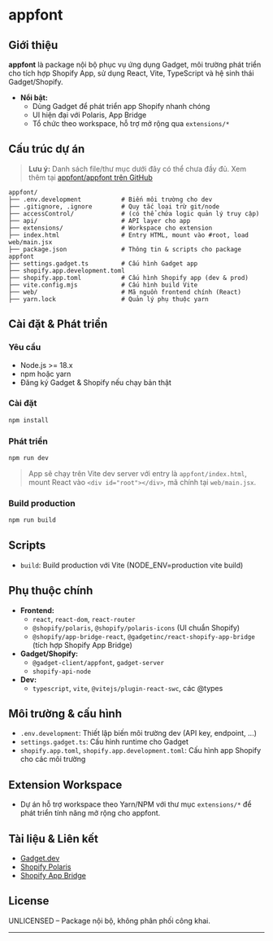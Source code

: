 # appfont

## Giới thiệu

**appfont** là package nội bộ phục vụ ứng dụng Gadget, môi trường phát triển cho tích hợp Shopify App, sử dụng React, Vite, TypeScript và hệ sinh thái Gadget/Shopify.

- **Nổi bật:**  
  - Dùng Gadget để phát triển app Shopify nhanh chóng  
  - UI hiện đại với Polaris, App Bridge  
  - Tổ chức theo workspace, hỗ trợ mở rộng qua `extensions/*`  

## Cấu trúc dự án

> **Lưu ý:** Danh sách file/thư mục dưới đây có thể chưa đầy đủ. Xem thêm tại [appfont/appfont trên GitHub](https://github.com/luctananh/appfont/tree/main/appfont)

```
appfont/
├── .env.development           # Biến môi trường cho dev
├── .gitignore, .ignore        # Quy tắc loại trừ git/node
├── accessControl/             # (có thể chứa logic quản lý truy cập)
├── api/                       # API layer cho app
├── extensions/                # Workspace cho extension
├── index.html                 # Entry HTML, mount vào #root, load web/main.jsx
├── package.json               # Thông tin & scripts cho package appfont
├── settings.gadget.ts         # Cấu hình Gadget app
├── shopify.app.development.toml
├── shopify.app.toml           # Cấu hình Shopify app (dev & prod)
├── vite.config.mjs            # Cấu hình build Vite
├── web/                       # Mã nguồn frontend chính (React)
├── yarn.lock                  # Quản lý phụ thuộc yarn
```

## Cài đặt & Phát triển

### Yêu cầu

- Node.js >= 18.x
- npm hoặc yarn
- Đăng ký Gadget & Shopify nếu chạy bản thật

### Cài đặt

```bash
npm install
```

### Phát triển

```bash
npm run dev
```
> App sẽ chạy trên Vite dev server với entry là `appfont/index.html`, mount React vào `<div id="root"></div>`, mã chính tại `web/main.jsx`.

### Build production

```bash
npm run build
```

## Scripts

- `build`: Build production với Vite (NODE_ENV=production vite build)

## Phụ thuộc chính

- **Frontend:**  
  - `react`, `react-dom`, `react-router`
  - `@shopify/polaris`, `@shopify/polaris-icons` (UI chuẩn Shopify)
  - `@shopify/app-bridge-react`, `@gadgetinc/react-shopify-app-bridge` (tích hợp Shopify App Bridge)
- **Gadget/Shopify:**  
  - `@gadget-client/appfont`, `gadget-server`
  - `shopify-api-node`  
- **Dev:**  
  - `typescript`, `vite`, `@vitejs/plugin-react-swc`, các @types

## Môi trường & cấu hình

- `.env.development`: Thiết lập biến môi trường dev (API key, endpoint, ...)
- `settings.gadget.ts`: Cấu hình runtime cho Gadget
- `shopify.app.toml`, `shopify.app.development.toml`: Cấu hình app Shopify cho các môi trường

## Extension Workspace

- Dự án hỗ trợ workspace theo Yarn/NPM với thư mục `extensions/*` để phát triển tính năng mở rộng cho appfont.

## Tài liệu & Liên kết

- [Gadget.dev](https://gadget.dev/docs)
- [Shopify Polaris](https://polaris.shopify.com/)
- [Shopify App Bridge](https://shopify.dev/docs/api/app-bridge)

## License

UNLICENSED – Package nội bộ, không phân phối công khai.

---

